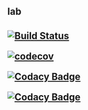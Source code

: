 <h2>lab<h2>

[![Build Status](https://travis-ci.org/Pashkalab/stp5.svg?branch=master)](https://travis-ci.org/Pashkalab/stp5)

[![codecov](https://codecov.io/gh/Pashkalab/stp5/branch/master/graph/badge.svg)](https://codecov.io/gh/Pashkalab/stp5)

[![Codacy Badge](https://api.codacy.com/project/badge/Grade/ca97ca46e8a54565b0eeff2bc3576762)](https://www.codacy.com/app/Pashkalab/stp5?utm_source=github.com&amp;utm_medium=referral&amp;utm_content=Pashkalab/stp5&amp;utm_campaign=Badge_Grade)

[![Codacy Badge](https://api.codacy.com/project/badge/Coverage/ca97ca46e8a54565b0eeff2bc3576762)](https://www.codacy.com/app/Pashkalab/stp5?utm_source=github.com&utm_medium=referral&utm_content=Pashkalab/stp5&utm_campaign=Badge_Coverage)